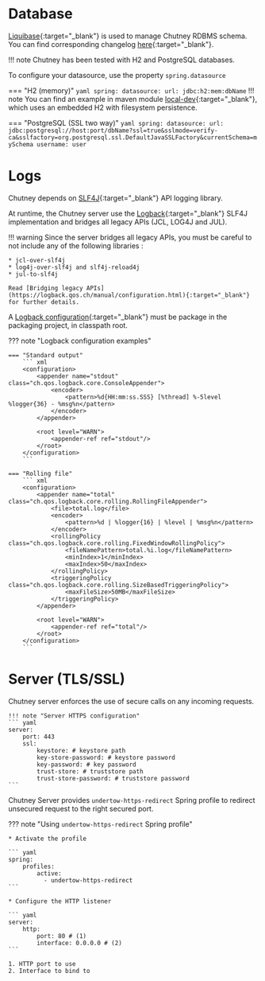 # Database

[Liquibase](https://www.liquibase.org/){:target="_blank"} is used to manage Chutney RDBMS schema.  
You can find corresponding changelog [here](https://github.com/chutney-testing/chutney/blob/master/server/src/main/resources/changelog/db.changelog-master.xml){:target="_blank"}.

!!! note
    Chutney has been tested with H2 and PostgreSQL databases.

To configure your datasource, use the property `spring.datasource`

=== "H2 (memory)"
    ``` yaml
    spring:
        datasource:
            url: jdbc:h2:mem:dbName
    ```
    !!! note
        You can find an example in maven module [local-dev](https://github.com/chutney-testing/chutney/tree/master/packaging/local-dev){:target="_blank"}, which uses an embedded H2 with filesystem persistence.

=== "PostgreSQL (SSL two way)"
    ``` yaml
    spring:
        datasource:
            url: jdbc:postgresql://host:port/dbName?ssl=true&sslmode=verify-ca&sslfactory=org.postgresql.ssl.DefaultJavaSSLFactory&currentSchema=mySchema
            username: user
    ```

# Logs

Chutney depends on [SLF4J](https://www.slf4j.org/){:target="_blank"} API logging library.

At runtime, the Chutney server use the [Logback](https://logback.qos.ch/){:target="_blank"} SLF4J implementation and bridges all legacy APIs (JCL, LOG4J and JUL).

!!! warning
Since the server bridges all legacy APIs, you must be careful to not include any of the following libraries :

    * jcl-over-slf4j
    * log4j-over-slf4j and slf4j-reload4j
    * jul-to-slf4j

    Read [Bridging legacy APIs](https://logback.qos.ch/manual/configuration.html){:target="_blank"} for further details.

A [Logback configuration](https://logback.qos.ch/manual/configuration.html){:target="_blank"} must be package in the packaging project, in classpath root.

??? note "Logback configuration examples"

    === "Standard output"
        ``` xml
        <configuration>
            <appender name="stdout" class="ch.qos.logback.core.ConsoleAppender">
                <encoder>
                    <pattern>%d{HH:mm:ss.SSS} [%thread] %-5level %logger{36} - %msg%n</pattern>
                </encoder>
            </appender>
    
            <root level="WARN">
                <appender-ref ref="stdout"/>
            </root>
        </configuration>
        ```

    === "Rolling file"
        ``` xml
        <configuration>
            <appender name="total" class="ch.qos.logback.core.rolling.RollingFileAppender"> 
                <file>total.log</file>
                <encoder>
                    <pattern>%d | %logger{16} | %level | %msg%n</pattern>
                </encoder>
                <rollingPolicy class="ch.qos.logback.core.rolling.FixedWindowRollingPolicy">
                    <fileNamePattern>total.%i.log</fileNamePattern>
                    <minIndex>1</minIndex>
                    <maxIndex>50</maxIndex>
                </rollingPolicy>
                <triggeringPolicy class="ch.qos.logback.core.rolling.SizeBasedTriggeringPolicy">
                    <maxFileSize>50MB</maxFileSize>
                </triggeringPolicy>
            </appender>
    
            <root level="WARN">
                <appender-ref ref="total"/>
            </root>
        </configuration>
        ```

# Server (TLS/SSL)

Chutney server enforces the use of secure calls on any incoming requests.

    !!! note "Server HTTPS configuration"
    ``` yaml
    server:
        port: 443
        ssl:
            keystore: # keystore path
            key-store-password: # keystore password
            key-password: # key password
            trust-store: # truststore path
            trust-store-password: # truststore password
    ```

Chutney Server provides `undertow-https-redirect` Spring profile to redirect unsecured request to the right secured port.

??? note "Using `undertow-https-redirect` Spring profile"

    * Activate the profile

    ``` yaml
    spring:
        profiles:
            active:
              - undertow-https-redirect
    ```

    * Configure the HTTP listener

    ``` yaml
    server:
        http:
            port: 80 # (1)
            interface: 0.0.0.0 # (2)
    ```

    1. HTTP port to use
    2. Interface to bind to

